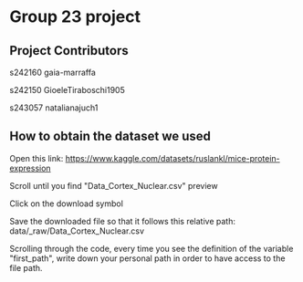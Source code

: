 # Group 23 project

## Project Contributors
s242160 gaia-marraffa

s242150 GioeleTiraboschi1905

s243057 natalianajuch1


## How to obtain the dataset we used
Open this link: https://www.kaggle.com/datasets/ruslankl/mice-protein-expression

Scroll until you find "Data_Cortex_Nuclear.csv" preview

Click on the download symbol 

Save the downloaded file so that it follows this relative path: data/_raw/Data_Cortex_Nuclear.csv

Scrolling through the code, every time you see the definition of the variable "first_path", write down your personal path in order to have access to the file path.
